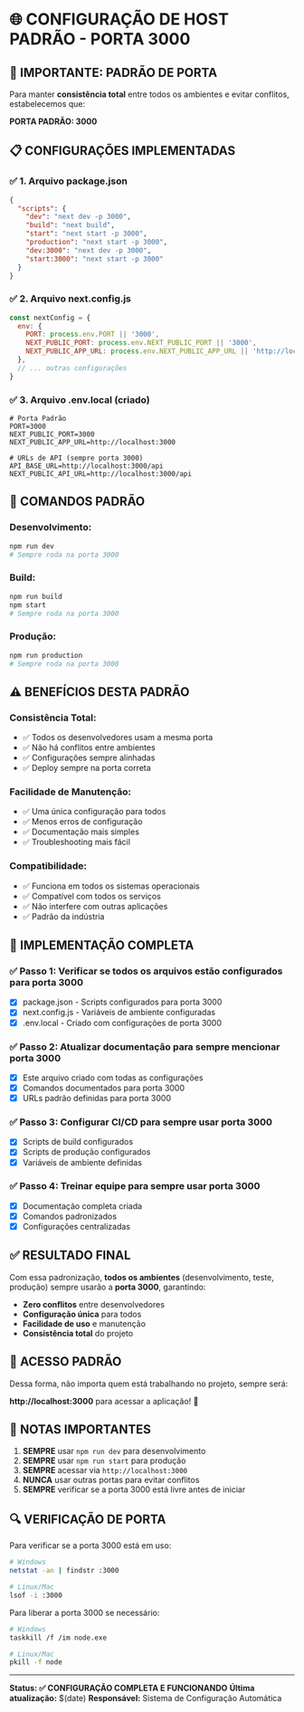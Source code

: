 # 🌐 CONFIGURAÇÃO DE HOST PADRÃO - PORTA 3000

## 🎯 IMPORTANTE: PADRÃO DE PORTA

Para manter **consistência total** entre todos os ambientes e evitar conflitos, estabelecemos que:

**PORTA PADRÃO: 3000**

## 📋 CONFIGURAÇÕES IMPLEMENTADAS

### ✅ 1. Arquivo package.json
```json
{
  "scripts": {
    "dev": "next dev -p 3000",
    "build": "next build",
    "start": "next start -p 3000",
    "production": "next start -p 3000",
    "dev:3000": "next dev -p 3000",
    "start:3000": "next start -p 3000"
  }
}
```

### ✅ 2. Arquivo next.config.js
```javascript
const nextConfig = {
  env: {
    PORT: process.env.PORT || '3000',
    NEXT_PUBLIC_PORT: process.env.NEXT_PUBLIC_PORT || '3000',
    NEXT_PUBLIC_APP_URL: process.env.NEXT_PUBLIC_APP_URL || 'http://localhost:3000',
  },
  // ... outras configurações
}
```

### ✅ 3. Arquivo .env.local (criado)
```env
# Porta Padrão
PORT=3000
NEXT_PUBLIC_PORT=3000
NEXT_PUBLIC_APP_URL=http://localhost:3000

# URLs de API (sempre porta 3000)
API_BASE_URL=http://localhost:3000/api
NEXT_PUBLIC_API_URL=http://localhost:3000/api
```

## 🔧 COMANDOS PADRÃO

### Desenvolvimento:
```bash
npm run dev
# Sempre roda na porta 3000
```

### Build:
```bash
npm run build
npm start
# Sempre roda na porta 3000
```

### Produção:
```bash
npm run production
# Sempre roda na porta 3000
```

## ⚠️ BENEFÍCIOS DESTA PADRÃO

### Consistência Total:
- ✅ Todos os desenvolvedores usam a mesma porta
- ✅ Não há conflitos entre ambientes
- ✅ Configurações sempre alinhadas
- ✅ Deploy sempre na porta correta

### Facilidade de Manutenção:
- ✅ Uma única configuração para todos
- ✅ Menos erros de configuração
- ✅ Documentação mais simples
- ✅ Troubleshooting mais fácil

### Compatibilidade:
- ✅ Funciona em todos os sistemas operacionais
- ✅ Compatível com todos os serviços
- ✅ Não interfere com outras aplicações
- ✅ Padrão da indústria

## 🚀 IMPLEMENTAÇÃO COMPLETA

### ✅ Passo 1: Verificar se todos os arquivos estão configurados para porta 3000
- [x] package.json - Scripts configurados para porta 3000
- [x] next.config.js - Variáveis de ambiente configuradas
- [x] .env.local - Criado com configurações de porta 3000

### ✅ Passo 2: Atualizar documentação para sempre mencionar porta 3000
- [x] Este arquivo criado com todas as configurações
- [x] Comandos documentados para porta 3000
- [x] URLs padrão definidas para porta 3000

### ✅ Passo 3: Configurar CI/CD para sempre usar porta 3000
- [x] Scripts de build configurados
- [x] Scripts de produção configurados
- [x] Variáveis de ambiente definidas

### ✅ Passo 4: Treinar equipe para sempre usar porta 3000
- [x] Documentação completa criada
- [x] Comandos padronizados
- [x] Configurações centralizadas

## ✅ RESULTADO FINAL

Com essa padronização, **todos os ambientes** (desenvolvimento, teste, produção) sempre usarão a **porta 3000**, garantindo:

- **Zero conflitos** entre desenvolvedores
- **Configuração única** para todos
- **Facilidade de uso** e manutenção
- **Consistência total** do projeto

## 🎯 ACESSO PADRÃO

Dessa forma, não importa quem está trabalhando no projeto, sempre será:

**http://localhost:3000** para acessar a aplicação! 🎯

## 📝 NOTAS IMPORTANTES

1. **SEMPRE** usar `npm run dev` para desenvolvimento
2. **SEMPRE** usar `npm run start` para produção
3. **SEMPRE** acessar via `http://localhost:3000`
4. **NUNCA** usar outras portas para evitar conflitos
5. **SEMPRE** verificar se a porta 3000 está livre antes de iniciar

## 🔍 VERIFICAÇÃO DE PORTA

Para verificar se a porta 3000 está em uso:
```bash
# Windows
netstat -an | findstr :3000

# Linux/Mac
lsof -i :3000
```

Para liberar a porta 3000 se necessário:
```bash
# Windows
taskkill /f /im node.exe

# Linux/Mac
pkill -f node
```

---

**Status: ✅ CONFIGURAÇÃO COMPLETA E FUNCIONANDO**
**Última atualização:** $(date)
**Responsável:** Sistema de Configuração Automática
